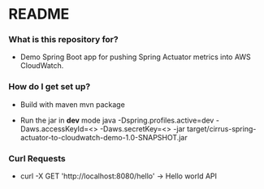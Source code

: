 # README #

### What is this repository for? ###

* Demo Spring Boot app for pushing Spring Actuator metrics into AWS CloudWatch.


### How do I get set up? ###

* Build with maven
mvn package

* Run the jar in **dev** mode
java  -Dspring.profiles.active=dev -Daws.accessKeyId=<> -Daws.secretKey=<>  -jar target/cirrus-spring-actuator-to-cloudwatch-demo-1.0-SNAPSHOT.jar


### Curl Requests ###

* curl -X GET 'http://localhost:8080/hello' -> Hello world API
